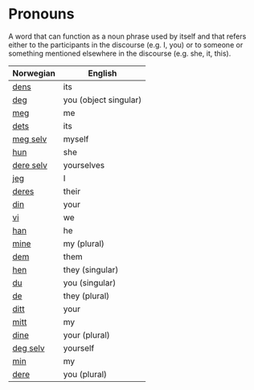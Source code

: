 # Pronouns

A word that can function as a noun phrase used by itself and that refers either to the participants in the discourse (e.g. I, you) or to someone or something mentioned elsewhere in the discourse (e.g. she, it, this).

| Norwegian | English |
| --- | --- |
| [dens](https://www.ordnett.no/search?language=no&phrase=dens) | its |
| [deg](https://www.ordnett.no/search?language=no&phrase=deg) | you (object singular) |
| [meg](https://www.ordnett.no/search?language=no&phrase=meg) | me |
| [dets](https://www.ordnett.no/search?language=no&phrase=dets) | its |
| [meg selv](https://www.ordnett.no/search?language=no&phrase=meg%20selv) | myself |
| [hun](https://www.ordnett.no/search?language=no&phrase=hun) | she |
| [dere selv](https://www.ordnett.no/search?language=no&phrase=dere%20selv) | yourselves |
| [jeg](https://www.ordnett.no/search?language=no&phrase=jeg) | I |
| [deres](https://www.ordnett.no/search?language=no&phrase=deres) | their |
| [din](https://www.ordnett.no/search?language=no&phrase=din) | your |
| [vi](https://www.ordnett.no/search?language=no&phrase=vi) | we |
| [han](https://www.ordnett.no/search?language=no&phrase=han) | he |
| [mine](https://www.ordnett.no/search?language=no&phrase=mine) | my (plural) |
| [dem](https://www.ordnett.no/search?language=no&phrase=dem) | them |
| [hen](https://www.ordnett.no/search?language=no&phrase=hen) | they (singular) |
| [du](https://www.ordnett.no/search?language=no&phrase=du) | you (singular) |
| [de](https://www.ordnett.no/search?language=no&phrase=de) | they (plural) |
| [ditt](https://www.ordnett.no/search?language=no&phrase=ditt) | your |
| [mitt](https://www.ordnett.no/search?language=no&phrase=mitt) | my |
| [dine](https://www.ordnett.no/search?language=no&phrase=dine) | your (plural) |
| [deg selv](https://www.ordnett.no/search?language=no&phrase=deg%20selv) | yourself |
| [min](https://www.ordnett.no/search?language=no&phrase=min) | my |
| [dere](https://www.ordnett.no/search?language=no&phrase=dere) | you (plural) |

